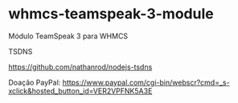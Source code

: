 # whmcs-teamspeak-3-module
Módulo TeamSpeak 3 para WHMCS

TSDNS

https://github.com/nathanrod/nodejs-tsdns

Doação PayPal: https://www.paypal.com/cgi-bin/webscr?cmd=_s-xclick&hosted_button_id=VER2VPFNK5A3E
